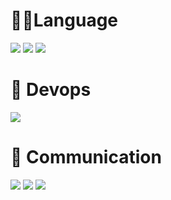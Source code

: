 # 🧑‍💻Language
<img src="https://img.shields.io/badge/PYTHON-3776AB?style=for-the-badge&logo=python&logoColor=white"> <img src="https://img.shields.io/badge/JAVASCRIPT-FF9900?style=for-the-badge&logo=JavaScript&logoColor=white"> <img src="https://img.shields.io/badge/TYPESCRIPT-4169E1?style=for-the-badge&logo=TypeScript&logoColor=white"> 

# 🐳 Devops
<img src="https://img.shields.io/badge/docker-2496ED?style=for-the-badge&logo=docker&logoColor=white"> 

# 👥 Communication
<img src="https://img.shields.io/badge/discord-5865F2?style=for-the-badge&logo=discord&logoColor=white"> <img src="https://img.shields.io/badge/slack-4A154B?style=for-the-badge&logo=slack&logoColor=white">
<img src="https://img.shields.io/badge/notion-000000?style=for-the-badge&logo=notion&logoColor=white">
